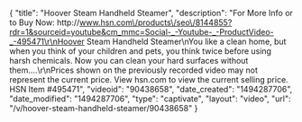 {
    "title": "Hoover Steam Handheld Steamer",
    "description": "For More Info or to Buy Now: http:\/\/www.hsn.com\/products\/seo\/8144855?rdr=1&sourceid=youtube&cm_mmc=Social-_-Youtube-_-ProductVideo-_-495471\r\nHoover Steam Handheld Steamer\nYou like a clean home, but when you think of your children and pets, you think twice before using harsh chemicals. Now you can clean your hard surfaces without them....\r\nPrices shown on the previously recorded video may not represent the current price.  View hsn.com to view the current selling price. HSN Item #495471",
    "videoid": "90438658",
    "date_created": "1494287706",
    "date_modified": "1494287706",
    "type": "captivate",
    "layout": "video",
    "url": "\/v\/hoover-steam-handheld-steamer\/90438658"
}